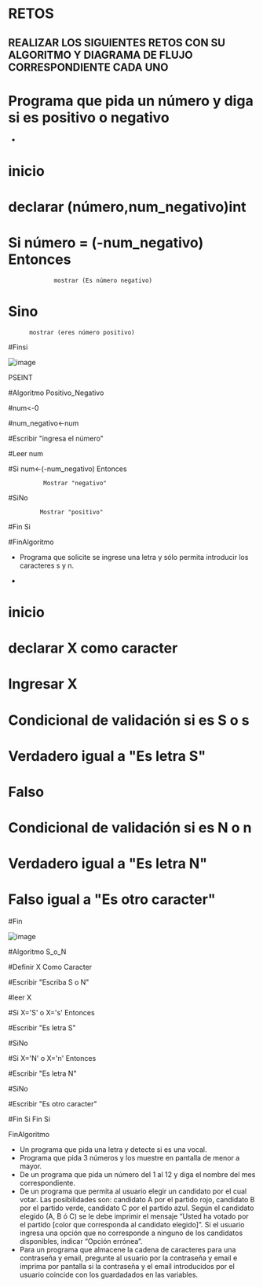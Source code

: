 # RETOS
## REALIZAR LOS SIGUIENTES RETOS CON SU ALGORITMO Y DIAGRAMA DE FLUJO CORRESPONDIENTE CADA UNO 

# Programa que pida un número y diga si es positivo o negativo
* 
# inicio

# declarar (número,num_negativo)int

# Si número = (-num_negativo) Entonces 

                 mostrar (Es número negativo)
# Sino  

          mostrar (eres número positivo)

#Finsi

![image](https://user-images.githubusercontent.com/104279720/167275052-41ff3274-203f-494c-bd60-558089c2b5a3.png)



PSEINT

#Algoritmo Positivo_Negativo

#num<-0

#num_negativo<-num

#Escribir "ingresa el número"

#Leer num

#Si num<-(-num_negativo) Entonces

              Mostrar "negativo"

#SiNo

             Mostrar "positivo"

#Fin Si

#FinAlgoritmo

   
* Programa que solicite se ingrese una letra y sólo permita introducir los caracteres s y n.

* 
# inicio

# declarar X como caracter

# Ingresar X

# Condicional de validación si es S o s 

# Verdadero igual a "Es letra S"

# Falso 

# Condicional de validación si es N o n 
 
 # Verdadero igual a "Es letra N"
 
 # Falso igual a "Es otro caracter"
 
#Fin


![image](https://user-images.githubusercontent.com/104279720/167987428-80d0ee7c-3edf-4052-85fe-07590c8fb967.png)


#Algoritmo S_o_N

#Definir X Como Caracter

#Escribir  "Escriba S o N"

#leer X

#Si X='S' o X='s' Entonces

#Escribir "Es letra S"

#SiNo

#Si X='N' o X='n' Entonces

#Escribir "Es letra N"

#SiNo

#Escribir "Es otro caracter"

#Fin Si
	Fin Si
		
		
FinAlgoritmo

* Un programa que pida una letra y detecte si es una vocal. 
* Programa que pida 3 números y los muestre en pantalla de menor a mayor.  
* De un programa que pida un número del 1 al 12 y diga el nombre del mes correspondiente.
* De un programa que permita al usuario elegir un candidato por el cual votar. Las posibilidades son: candidato A por el partido rojo, candidato B por el partido verde, candidato C por el partido azul. Según el candidato elegido (A, B ó C) se le debe imprimir el mensaje “Usted ha votado por el partido [color que corresponda al candidato elegido]”. Si el usuario ingresa una opción que no corresponde a ninguno de los candidatos disponibles, indicar “Opción errónea”.
* Para un programa que almacene la cadena de caracteres para una contraseña y email, pregunte al usuario por la contraseña y email e imprima por pantalla si la contraseña y el email introducidos por el usuario coincide con los guardadados en las variables.
